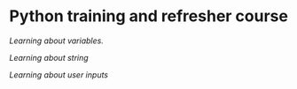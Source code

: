 # Python training and refresher course

_Learning about variables._

_Learning about string_

_Learning about user inputs_
